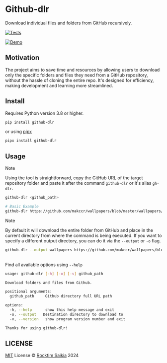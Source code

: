 # Github-dlr

Download individual files and folders from GitHub recursively.

[![Tests](https://github.com/rocktimsaikia/github-dlr/actions/workflows/tests.yml/badge.svg)](https://github.com/rocktimsaikia/github-dlr/actions/workflows/tests.yml)

[![Demo](https://github.com/user-attachments/assets/49e4068c-1090-4c9e-9b56-59388ff407a9)](https://github.com/user-attachments/assets/8927d4ef-f8e1-4699-b75b-b7e28291d509)

## Motivation

The project aims to save time and resources by allowing users to download only the specific folders and files they need from a GitHub repository, without the hassle of cloning the entire repo. It's designed for efficiency, making development and learning more streamlined.

## Install

Requires Python version 3.8 or higher.

```sh
pip install github-dlr
```

or using [pipx](https://pipx.pypa.io/)

```sh
pipx install github-dlr
```

## Usage

> [!NOTE]
> Using the tool is straightforward, copy the GitHub URL of the target repository folder and paste it after the command `github-dlr` or it's alias `gh-dlr`.

```sh
github-dlr <github_path>

# Basic Example
github-dlr https://github.com/makccr/wallpapers/blob/master/wallpapers/space
```

> [!NOTE]
> By default it will download the entire folder from GitHub and place in the current directory from where the command is being executed. If you want to specify a different output directory, you can do it via the `--output` or `-o` flag.

```sh
github-dlr --output wallpapers https://github.com/makccr/wallpapers/blob/master/wallpapers/space
```

\
Find all available options using `--help`

```sh
usage: github-dlr [-h] [-o] [-v] github_path

Download folders and files from Github.

positional arguments:
  github_path     Github directory full URL path

options:
  -h, --help      show this help message and exit
  -o, --output   Destination directory to download to
  -v, --version   show program version number and exit

Thanks for using github-dlr!
```

## LICENSE

[MIT](./LICENSE) License &copy; [Rocktim Saikia](https://rocktimsaikia.dev) 2024
